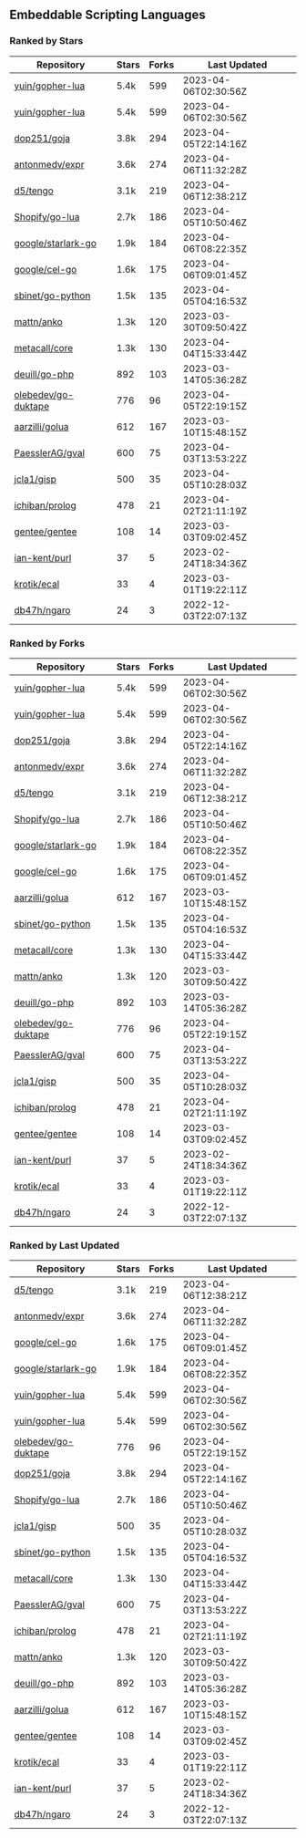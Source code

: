 ## Embeddable Scripting Languages

### Ranked by Stars

| Repository | Stars | Forks | Last Updated |
|------------|-------|-------|--------------|
| [yuin/gopher-lua](https://github.com/yuin/gopher-lua) | 5.4k | 599 | 2023-04-06T02:30:56Z |
| [yuin/gopher-lua](https://github.com/yuin/gopher-lua) | 5.4k | 599 | 2023-04-06T02:30:56Z |
| [dop251/goja](https://github.com/dop251/goja) | 3.8k | 294 | 2023-04-05T22:14:16Z |
| [antonmedv/expr](https://github.com/antonmedv/expr) | 3.6k | 274 | 2023-04-06T11:32:28Z |
| [d5/tengo](https://github.com/d5/tengo) | 3.1k | 219 | 2023-04-06T12:38:21Z |
| [Shopify/go-lua](https://github.com/Shopify/go-lua) | 2.7k | 186 | 2023-04-05T10:50:46Z |
| [google/starlark-go](https://github.com/google/starlark-go) | 1.9k | 184 | 2023-04-06T08:22:35Z |
| [google/cel-go](https://github.com/google/cel-go) | 1.6k | 175 | 2023-04-06T09:01:45Z |
| [sbinet/go-python](https://github.com/sbinet/go-python) | 1.5k | 135 | 2023-04-05T04:16:53Z |
| [mattn/anko](https://github.com/mattn/anko) | 1.3k | 120 | 2023-03-30T09:50:42Z |
| [metacall/core](https://github.com/metacall/core) | 1.3k | 130 | 2023-04-04T15:33:44Z |
| [deuill/go-php](https://github.com/deuill/go-php) | 892 | 103 | 2023-03-14T05:36:28Z |
| [olebedev/go-duktape](https://github.com/olebedev/go-duktape) | 776 | 96 | 2023-04-05T22:19:15Z |
| [aarzilli/golua](https://github.com/aarzilli/golua) | 612 | 167 | 2023-03-10T15:48:15Z |
| [PaesslerAG/gval](https://github.com/PaesslerAG/gval) | 600 | 75 | 2023-04-03T13:53:22Z |
| [jcla1/gisp](https://github.com/jcla1/gisp) | 500 | 35 | 2023-04-05T10:28:03Z |
| [ichiban/prolog](https://github.com/ichiban/prolog) | 478 | 21 | 2023-04-02T21:11:19Z |
| [gentee/gentee](https://github.com/gentee/gentee) | 108 | 14 | 2023-03-03T09:02:45Z |
| [ian-kent/purl](https://github.com/ian-kent/purl) | 37 | 5 | 2023-02-24T18:34:36Z |
| [krotik/ecal](https://github.com/krotik/ecal) | 33 | 4 | 2023-03-01T19:22:11Z |
| [db47h/ngaro](https://github.com/db47h/ngaro) | 24 | 3 | 2022-12-03T22:07:13Z |

### Ranked by Forks

| Repository | Stars | Forks | Last Updated |
|------------|-------|-------|--------------|
| [yuin/gopher-lua](https://github.com/yuin/gopher-lua) | 5.4k | 599 | 2023-04-06T02:30:56Z |
| [yuin/gopher-lua](https://github.com/yuin/gopher-lua) | 5.4k | 599 | 2023-04-06T02:30:56Z |
| [dop251/goja](https://github.com/dop251/goja) | 3.8k | 294 | 2023-04-05T22:14:16Z |
| [antonmedv/expr](https://github.com/antonmedv/expr) | 3.6k | 274 | 2023-04-06T11:32:28Z |
| [d5/tengo](https://github.com/d5/tengo) | 3.1k | 219 | 2023-04-06T12:38:21Z |
| [Shopify/go-lua](https://github.com/Shopify/go-lua) | 2.7k | 186 | 2023-04-05T10:50:46Z |
| [google/starlark-go](https://github.com/google/starlark-go) | 1.9k | 184 | 2023-04-06T08:22:35Z |
| [google/cel-go](https://github.com/google/cel-go) | 1.6k | 175 | 2023-04-06T09:01:45Z |
| [aarzilli/golua](https://github.com/aarzilli/golua) | 612 | 167 | 2023-03-10T15:48:15Z |
| [sbinet/go-python](https://github.com/sbinet/go-python) | 1.5k | 135 | 2023-04-05T04:16:53Z |
| [metacall/core](https://github.com/metacall/core) | 1.3k | 130 | 2023-04-04T15:33:44Z |
| [mattn/anko](https://github.com/mattn/anko) | 1.3k | 120 | 2023-03-30T09:50:42Z |
| [deuill/go-php](https://github.com/deuill/go-php) | 892 | 103 | 2023-03-14T05:36:28Z |
| [olebedev/go-duktape](https://github.com/olebedev/go-duktape) | 776 | 96 | 2023-04-05T22:19:15Z |
| [PaesslerAG/gval](https://github.com/PaesslerAG/gval) | 600 | 75 | 2023-04-03T13:53:22Z |
| [jcla1/gisp](https://github.com/jcla1/gisp) | 500 | 35 | 2023-04-05T10:28:03Z |
| [ichiban/prolog](https://github.com/ichiban/prolog) | 478 | 21 | 2023-04-02T21:11:19Z |
| [gentee/gentee](https://github.com/gentee/gentee) | 108 | 14 | 2023-03-03T09:02:45Z |
| [ian-kent/purl](https://github.com/ian-kent/purl) | 37 | 5 | 2023-02-24T18:34:36Z |
| [krotik/ecal](https://github.com/krotik/ecal) | 33 | 4 | 2023-03-01T19:22:11Z |
| [db47h/ngaro](https://github.com/db47h/ngaro) | 24 | 3 | 2022-12-03T22:07:13Z |

### Ranked by Last Updated

| Repository | Stars | Forks | Last Updated |
|------------|-------|-------|--------------|
| [d5/tengo](https://github.com/d5/tengo) | 3.1k | 219 | 2023-04-06T12:38:21Z |
| [antonmedv/expr](https://github.com/antonmedv/expr) | 3.6k | 274 | 2023-04-06T11:32:28Z |
| [google/cel-go](https://github.com/google/cel-go) | 1.6k | 175 | 2023-04-06T09:01:45Z |
| [google/starlark-go](https://github.com/google/starlark-go) | 1.9k | 184 | 2023-04-06T08:22:35Z |
| [yuin/gopher-lua](https://github.com/yuin/gopher-lua) | 5.4k | 599 | 2023-04-06T02:30:56Z |
| [yuin/gopher-lua](https://github.com/yuin/gopher-lua) | 5.4k | 599 | 2023-04-06T02:30:56Z |
| [olebedev/go-duktape](https://github.com/olebedev/go-duktape) | 776 | 96 | 2023-04-05T22:19:15Z |
| [dop251/goja](https://github.com/dop251/goja) | 3.8k | 294 | 2023-04-05T22:14:16Z |
| [Shopify/go-lua](https://github.com/Shopify/go-lua) | 2.7k | 186 | 2023-04-05T10:50:46Z |
| [jcla1/gisp](https://github.com/jcla1/gisp) | 500 | 35 | 2023-04-05T10:28:03Z |
| [sbinet/go-python](https://github.com/sbinet/go-python) | 1.5k | 135 | 2023-04-05T04:16:53Z |
| [metacall/core](https://github.com/metacall/core) | 1.3k | 130 | 2023-04-04T15:33:44Z |
| [PaesslerAG/gval](https://github.com/PaesslerAG/gval) | 600 | 75 | 2023-04-03T13:53:22Z |
| [ichiban/prolog](https://github.com/ichiban/prolog) | 478 | 21 | 2023-04-02T21:11:19Z |
| [mattn/anko](https://github.com/mattn/anko) | 1.3k | 120 | 2023-03-30T09:50:42Z |
| [deuill/go-php](https://github.com/deuill/go-php) | 892 | 103 | 2023-03-14T05:36:28Z |
| [aarzilli/golua](https://github.com/aarzilli/golua) | 612 | 167 | 2023-03-10T15:48:15Z |
| [gentee/gentee](https://github.com/gentee/gentee) | 108 | 14 | 2023-03-03T09:02:45Z |
| [krotik/ecal](https://github.com/krotik/ecal) | 33 | 4 | 2023-03-01T19:22:11Z |
| [ian-kent/purl](https://github.com/ian-kent/purl) | 37 | 5 | 2023-02-24T18:34:36Z |
| [db47h/ngaro](https://github.com/db47h/ngaro) | 24 | 3 | 2022-12-03T22:07:13Z |

